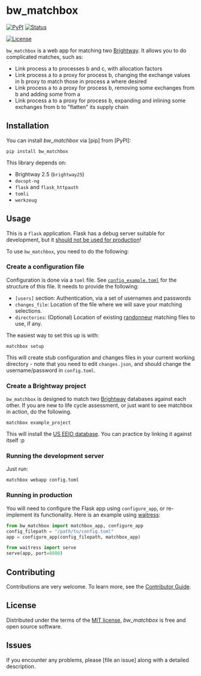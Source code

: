 # bw_matchbox

[![PyPI](https://img.shields.io/pypi/v/bw_matchbox.svg)][pypi status]
[![Status](https://img.shields.io/pypi/status/bw_matchbox.svg)][pypi status]
<!-- [![Python Version](https://img.shields.io/pypi/pyversions/bw_matchbox)][pypi status] -->
[![License](https://img.shields.io/pypi/l/bw_matchbox)][license]

<!-- [![Read the documentation at https://bw_matchbox.readthedocs.io/](https://img.shields.io/readthedocs/bw_matchbox/latest.svg?label=Read%20the%20Docs)][read the docs] -->
<!-- [![Tests](https://github.com/cauldron/bw_matchbox/workflows/Tests/badge.svg)][tests] -->
<!-- [![Codecov](https://codecov.io/gh/cauldron/bw_matchbox/branch/main/graph/badge.svg)][codecov] -->

<!-- [![pre-commit](https://img.shields.io/badge/pre--commit-enabled-brightgreen?logo=pre-commit&logoColor=white)][pre-commit] -->
<!-- [![Black](https://img.shields.io/badge/code%20style-black-000000.svg)][black] -->

[pypi status]: https://pypi.org/project/bw_matchbox/
[read the docs]: https://bw_matchbox.readthedocs.io/
[tests]: https://github.com/cauldron/bw_matchbox/actions?workflow=Tests
[codecov]: https://app.codecov.io/gh/cauldron/bw_matchbox
[pre-commit]: https://github.com/pre-commit/pre-commit
[black]: https://github.com/psf/black

`bw_matchbox` is a web app for matching two [Brightway](https://docs.brightway.dev/en/latest/). It allows you to do complicated matches, such as:

* Link process a to processes b and c, with allocation factors
* Link process a to a proxy for process b, changing the exchange values in b proxy to match those in process a where desired
* Link process a to a proxy for process b, removing some exchanges from b and adding some from a
* Link process a to a proxy for process b, expanding and inlining some exchanges from b to "flatten" its supply chain

## Installation

You can install _bw_matchbox_ via [pip] from [PyPI]:

```console
pip install bw_matchbox
```

This library depends on:

* Brightway 2.5 (`brightway25`)
* `docopt-ng`
* `flask` and `flask_httpauth`
* `tomli`
* `werkzeug`

## Usage

This is a `flask` application. Flask has a debug server suitable for development, but it [should not be used for production](https://flask.palletsprojects.com/en/2.3.x/deploying/)!

To use `bw_matchbox`, you need to do the following:

### Create a configuration file

Configuration is done via a `toml` file. See [`config_example.toml`](https://github.com/cauldron/bw_matchbox/blob/main/config_example.toml) for the structure of this file. It needs to provide the following:

* `[users]` section: Authentication, via a set of usernames and passwords
* `changes_file`: Location of the file where we will save your matching selections.
* `directories`: (Optional) Location of existing [randonneur](https://github.com/cmutel/randonneur) matching files to use, if any.

The easiest way to set this up is with:

```console
matchbox setup
```

This will create stub configuration and changes files in your current working directory - note that you need to edit `changes.json`, and should change the username/password in `config.toml`.

### Create a Brightway project

`bw_matchbox` is designed to match two [Brightway](https://docs.brightway.dev/en/latest/) databases against each other. If you are new to life cycle assessment, or just want to see matchbox in action, do the following.

```console
matchbox example_project
```

This will install the [US EEIO database](https://github.com/USEPA/USEEIO/). You can practice by linking it against itself :p

### Running the development server

Just run:

```console
matchbox webapp config.toml
```

### Running in production

You will need to configure the Flask app using `configure_app`, or re-implement its functionality. Here is an example using [waitress](https://docs.pylonsproject.org/projects/waitress/en/stable/index.html):

```python
from bw_matchbox import matchbox_app, configure_app
config_filepath = "/path/to/config.toml"
app = configure_app(config_filepath, matchbox_app)

from waitress import serve
serve(app, port=8080)
```

## Contributing

Contributions are very welcome.
To learn more, see the [Contributor Guide].

## License

Distributed under the terms of the [MIT license][license],
_bw_matchbox_ is free and open source software.

## Issues

If you encounter any problems,
please [file an issue] along with a detailed description.


<!-- github-only -->

[command-line reference]: https://bw_matchbox.readthedocs.io/en/latest/usage.html
[license]: https://github.com/cauldron/bw_matchbox/blob/main/LICENSE
[contributor guide]: https://github.com/cauldron/bw_matchbox/blob/main/CONTRIBUTING.md
